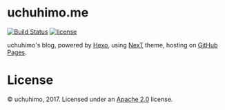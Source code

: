 # uchuhimo.me

[![Build Status](https://travis-ci.org/uchuhimo/uchuhimo.me.svg?branch=master)](https://travis-ci.org/uchuhimo/uchuhimo.me)
[![license](https://img.shields.io/github/license/uchuhimo/uchuhimo.me.svg)](./LICENSE)

uchuhimo's blog, powered by [Hexo](https://hexo.io), using [NexT](http://theme-next.iissnan.com) theme, hosting on [GitHub Pages](https://pages.github.com).

# License

© uchuhimo, 2017. Licensed under an [Apache 2.0](./LICENSE) license.
